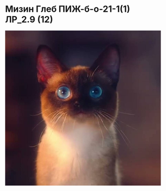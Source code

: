 # Мизин Глеб ПИЖ-б-о-21-1(1) ЛР_2.9 (12)
![Ccat](https://github.com/GlebMizin/Imagenes/blob/master/cutecat.jpg)
